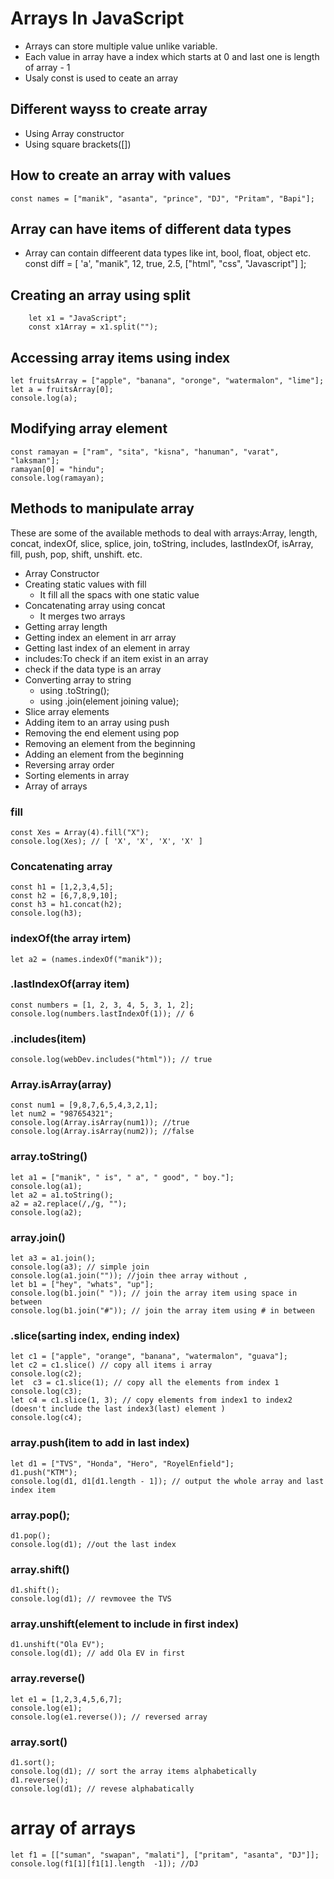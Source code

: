 # Arrays In JavaScript
 - Arrays can store multiple value unlike variable.
 - Each value in array have a index which starts at 0 and last one is length of array - 1
 - Usaly const is used to ceate an array

## Different wayss to create array
 - Using Array constructor
 - Using square brackets([])

 ## How to create an array with values
    const names = ["manik", "asanta", "prince", "DJ", "Pritam", "Bapi"];

## Array can have items of different data types
 - Array can contain diffeerent data types like int, bool, float, object etc.
        const diff = [
            'a',
            "manik",
            12,
            true,
            2.5,
            ["html", "css", "Javascript"]
            ];
## Creating an array using split
        let x1 = "JavaScript";
        const x1Array = x1.split("");

## Accessing array items using index
    let fruitsArray = ["apple", "banana", "oronge", "watermalon", "lime"];
    let a = fruitsArray[0];
    console.log(a);

## Modifying array element
    const ramayan = ["ram", "sita", "kisna", "hanuman", "varat", "laksman"];
    ramayan[0] = "hindu";
    console.log(ramayan);

## Methods to manipulate array
These are some of the available methods to deal with arrays:Array, length, concat, indexOf, slice, splice, join, toString, includes, lastIndexOf, isArray, fill, push, pop, shift, unshift. etc.
 - Array Constructor
 - Creating static values with fill
    - It fill all the spacs with one static value
 - Concatenating array using concat
    - It merges two arrays
- Getting array length
- Getting index an element in arr array
- Getting last index of an element in array
- includes:To check if an item exist in an array
- check if the data type is an array 
- Converting array to string
    - using .toString();
    - using .join(element joining value);
- Slice array elements
- Adding item to an array using push
- Removing the end element using pop
- Removing an element from the beginning
- Adding an element from the beginning
- Reversing array order
- Sorting elements in array
- Array of arrays

### fill
    const Xes = Array(4).fill("X");
    console.log(Xes); // [ 'X', 'X', 'X', 'X' ]

### Concatenating array
    const h1 = [1,2,3,4,5];
    const h2 = [6,7,8,9,10];
    const h3 = h1.concat(h2);
    console.log(h3);
### indexOf(the array irtem)
    let a2 = (names.indexOf("manik"));

### .lastIndexOf(array item)
    const numbers = [1, 2, 3, 4, 5, 3, 1, 2];
    console.log(numbers.lastIndexOf(1)); // 6

### .includes(item)
    console.log(webDev.includes("html")); // true

### Array.isArray(array)
    const num1 = [9,8,7,6,5,4,3,2,1];
    let num2 = "987654321";
    console.log(Array.isArray(num1)); //true
    console.log(Array.isArray(num2)); //false
### array.toString()
    let a1 = ["manik", " is", " a", " good", " boy."];
    console.log(a1);
    let a2 = a1.toString();
    a2 = a2.replace(/,/g, "");
    console.log(a2);

### array.join()
    let a3 = a1.join();
    console.log(a3); // simple join
    console.log(a1.join("")); //join thee array without ,
    let b1 = ["hey", "whats", "up"];
    console.log(b1.join(" ")); // join the array item using space in between
    console.log(b1.join("#")); // join the array item using # in between

### .slice(sarting index, ending index)
    let c1 = ["apple", "orange", "banana", "watermalon", "guava"];
    let c2 = c1.slice() // copy all items i array
    console.log(c2);
    let  c3 = c1.slice(1); // copy all the elements from index 1
    console.log(c3);
    let c4 = c1.slice(1, 3); // copy elements from index1 to index2 (doesn't include the last index3(last) element )
    console.log(c4);
### array.push(item to add in last index)
    let d1 = ["TVS", "Honda", "Hero", "RoyelEnfield"];
    d1.push("KTM");
    console.log(d1, d1[d1.length - 1]); // output the whole array and last index item
    
### array.pop();
    d1.pop();
    console.log(d1); //out the last index
### array.shift()
    d1.shift();
    console.log(d1); // revmovee the TVS

### array.unshift(element to include in first index)
    d1.unshift("Ola EV");
    console.log(d1); // add Ola EV in first

### array.reverse()
    let e1 = [1,2,3,4,5,6,7];
    console.log(e1);
    console.log(e1.reverse()); // reversed array

### array.sort()
    d1.sort();
    console.log(d1); // sort the array items alphabetically
    d1.reverse();
    console.log(d1); // revese alphabatically
    
# array of arrays
    let f1 = [["suman", "swapan", "malati"], ["pritam", "asanta", "DJ"]];
    console.log(f1[1][f1[1].length  -1]); //DJ